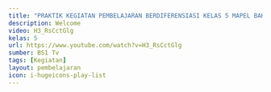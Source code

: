 ```yaml
---
title: "PRAKTIK KEGIATAN PEMBELAJARAN BERDIFERENSIASI KELAS 5 MAPEL BAHASA INDONESIA KURIKULUM MERDEKA"
description: Welcome
video: H3_RsCctGlg
kelas: 5
url: https://www.youtube.com/watch?v=H3_RsCctGlg
sumber: BS1 Tv
tags: [Kegiatan]
layout: pembelajaran
icon: i-hugeicons-play-list
---
```

